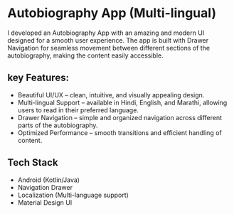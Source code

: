  # Autobiography App (Multi-lingual)

I developed an Autobiography App with an amazing and modern UI designed for a smooth user experience. The app is built with Drawer Navigation for seamless movement between different sections of the autobiography, making the content easily accessible.

## key Features:
* Beautiful UI/UX – clean, intuitive, and visually appealing design.
* Multi-lingual Support – available in Hindi, English, and Marathi, allowing users to read in their preferred language.
* Drawer Navigation – simple and organized navigation across different parts of the autobiography.
* Optimized Performance – smooth transitions and efficient handling of content.

## Tech Stack

* Android (Kotlin/Java)
* Navigation Drawer
* Localization (Multi-language support)
* Material Design UI
